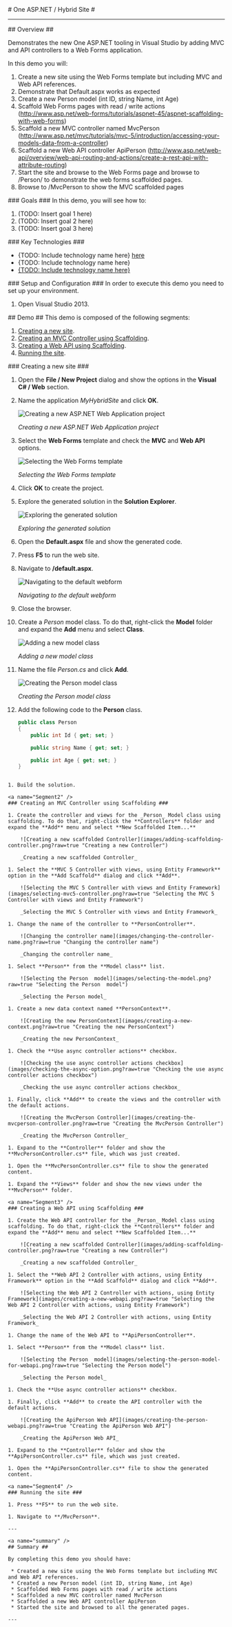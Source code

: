 ﻿<a name="title" />
# One ASP.NET / Hybrid Site #

---
<a name="Overview" />
## Overview ##

Demonstrates the new One ASP.NET tooling in Visual Studio by adding MVC and API controllers to a Web Forms application.

In this demo you will:

1. Create a new site using the Web Forms template but including MVC and Web API references.
1. Demonstrate that Default.aspx works as expected
1. Create a new Person model (int ID, string Name, int Age)
1. Scaffold Web Forms pages with read / write actions (<http://www.asp.net/web-forms/tutorials/aspnet-45/aspnet-scaffolding-with-web-forms>) 
1. Scaffold a new MVC controller named MvcPerson (<http://www.asp.net/mvc/tutorials/mvc-5/introduction/accessing-your-models-data-from-a-controller>) 
1. Scaffold a new Web API controller ApiPerson (<http://www.asp.net/web-api/overview/web-api-routing-and-actions/create-a-rest-api-with-attribute-routing>) 
1. Start the site and browse to the Web Forms page and browse to /Person/ to demonstrate the web forms scaffolded pages.
1. Browse to /MvcPerson to show the MVC scaffolded pages

<a id="goals" />
### Goals ###
In this demo, you will see how to:

1. (TODO: Insert goal 1 here)
1. (TODO: Insert goal 2 here)
1. (TODO: Insert goal 3 here)

<a name="technologies" />
### Key Technologies ###

- {TODO: Include technology name here} [here][1]
- {TODO: Include technology name here}
- [{TODO: Include technology name here}][2]

[1]: http://insert_link_to_technology_1_here/
[2]: http://insert_link_to_technology_2_here/

<a name="Setup" />
### Setup and Configuration ###
In order to execute this demo you need to set up your environment.

1. Open Visual Studio 2013.

<a name="Demo" />
## Demo ##
This demo is composed of the following segments:

1. [Creating a new site](#segment1).
1. [Creating an MVC Controller using Scaffolding](#segment2).
1. [Creating a Web API using Scaffolding](#segment3).
1. [Running the site](#segment4).

<a name="Segment1" />
### Creating a new site ###

1. Open the **File / New Project** dialog and show the options in the **Visual C# / Web** section.

1. Name the application _MyHybridSite_ and click **OK**.

	![Creating a new ASP.NET Web Application project](images/creating-a-new-project.png?raw=true "Creating a new ASP.NET Web Application project")

	_Creating a new ASP.NET Web Application project_

1. Select the **Web Forms** template and check the **MVC** and **Web API** options.

	![Selecting the Web Forms template](images/selecting-web-forms-template.png?raw=true "Selecting the Web Forms template")

	_Selecting the Web Forms template_

1. Click **OK** to create the project.

1. Explore the generated solution in the **Solution Explorer**.

	![Exploring the generated solution](images/exploring-the-generated-solution.png?raw=true "Exploring the generated solution")

	_Exploring the generated solution_

1. Open the **Default.aspx** file and show the generated code.

1. Press **F5** to run the web site.

1. Navigate to **/default.aspx**.

	![Navigating to the default webform](images/navigating-to-default-aspx.png?raw=true "Navigating to the default webform")

	_Navigating to the default webform_

1. Close the browser.

1. Create a _Person_ model class. To do that, right-click the **Model** folder and expand the **Add** menu and select **Class**.

	![Adding a new model class](images/adding-a-new-class.png?raw=true "Adding a new model class")

	_Adding a new model class_

1. Name the file _Person.cs_ and click **Add**.

	![Creating the Person model class](images/creating-the-person-model-class.png?raw=true "Creating the Person model class")

	_Creating the Person model class_

1. Add the following code to the **Person** class.

	<!-- mark:3-7 -->
	````C#
	public class Person
	{
		public int Id { get; set; }

		public string Name { get; set; }

		public int Age { get; set; }
	}
````

1. Build the solution.

<a name="Segment2" />
### Creating an MVC Controller using Scaffolding ###

1. Create the controller and views for the _Person_ Model class using scaffolding. To do that, right-click the **Controllers** folder and expand the **Add** menu and select **New Scaffolded Item...**

	![Creating a new scaffolded Controller](images/adding-scaffolding-controller.png?raw=true "Creating a new Controller")

	_Creating a new scaffolded Controller_

1. Select the **MVC 5 Controller with views, using Entity Framework** option in the **Add Scaffold** dialog and click **Add**.

	![Selecting the MVC 5 Controller with views and Entity Framework](images/selecting-mvc5-controller.png?raw=true "Selecting the MVC 5 Controller with views and Entity Framework")

	_Selecting the MVC 5 Controller with views and Entity Framework_

1. Change the name of the controller to **PersonController**.

	![Changing the controller name](images/changing-the-controller-name.png?raw=true "Changing the controller name")

	_Changing the controller name_

1. Select **Person** from the **Model class** list.

	![Selecting the Person  model](images/selecting-the-model.png?raw=true "Selecting the Person  model")

	_Selecting the Person model_

1. Create a new data context named **PersonContext**.

	![Creating the new PersonContext](images/creating-a-new-context.png?raw=true "Creating the new PersonContext")

	_Creating the new PersonContext_

1. Check the **Use async controller actions** checkbox.

	![Checking the use async controller actions checkbox](images/checking-the-async-option.png?raw=true "Checking the use async controller actions checkbox")

	_Checking the use async controller actions checkbox_

1. Finally, click **Add** to create the views and the controller with the default actions.

	![Creating the MvcPerson Controller](images/creating-the-mvcperson-controller.png?raw=true "Creating the MvcPerson Controller")

	_Creating the MvcPerson Controller_

1. Expand to the **Controller** folder and show the **MvcPersonController.cs** file, which was just created.

1. Open the **MvcPersonController.cs** file to show the generated content.

1. Expand the **Views** folder and show the new views under the **MvcPerson** folder.

<a name="Segment3" />
### Creating a Web API using Scaffolding ###

1. Create the Web API controller for the _Person_ Model class using scaffolding. To do that, right-click the **Controllers** folder and expand the **Add** menu and select **New Scaffolded Item...**

	![Creating a new scaffolded Controller](images/adding-scaffolding-controller.png?raw=true "Creating a new Controller")

	_Creating a new scaffolded Controller_

1. Select the **Web API 2 Controller with actions, using Entity Framework** option in the **Add Scaffold** dialog and click **Add**.

	![Selecting the Web API 2 Controller with actions, using Entity Framework](images/creating-a-new-webapi.png?raw=true "Selecting the Web API 2 Controller with actions, using Entity Framework")

	_Selecting the Web API 2 Controller with actions, using Entity Framework_

1. Change the name of the Web API to **ApiPersonController**.

1. Select **Person** from the **Model class** list.

	![Selecting the Person  model](images/selecting-the-person-model-for-webapi.png?raw=true "Selecting the Person model")

	_Selecting the Person model_

1. Check the **Use async controller actions** checkbox.

1. Finally, click **Add** to create the API controller with the default actions.

	![Creating the ApiPerson Web API](images/creating-the-person-webapi.png?raw=true "Creating the ApiPerson Web API")

	_Creating the ApiPerson Web API_

1. Expand to the **Controller** folder and show the **ApiPersonController.cs** file, which was just created.

1. Open the **ApiPersonController.cs** file to show the generated content.

<a name="Segment4" />
### Running the site ###

1. Press **F5** to run the web site.

1. Navigate to **/MvcPerson**.

---

<a name="summary" />
## Summary ##

By completing this demo you should have:

 * Created a new site using the Web Forms template but including MVC and Web API references.
 * Created a new Person model (int ID, string Name, int Age)
 * Scaffolded Web Forms pages with read / write actions
 * Scaffolded a new MVC controller named MvcPerson
 * Scaffolded a new Web API controller ApiPerson
 * Started the site and browsed to all the generated pages.

---